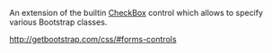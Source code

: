An extension of the builtin [CheckBox](/docs/controls/builtin/CheckBox/{branch}) control which allows to specify various Bootstrap classes.

<http://getbootstrap.com/css/#forms-controls>

